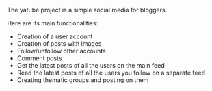 The yatube project is a simple social media for bloggers.

Here are its main functionalities:

- Creation of a user account
- Creation of posts with images
- Follow/unfollow other accounts
- Comment posts 
- Get the latest posts of all the users on the main feed
- Read the latest posts of all the users you follow on a separate feed
- Creating thematic groups and posting on them

